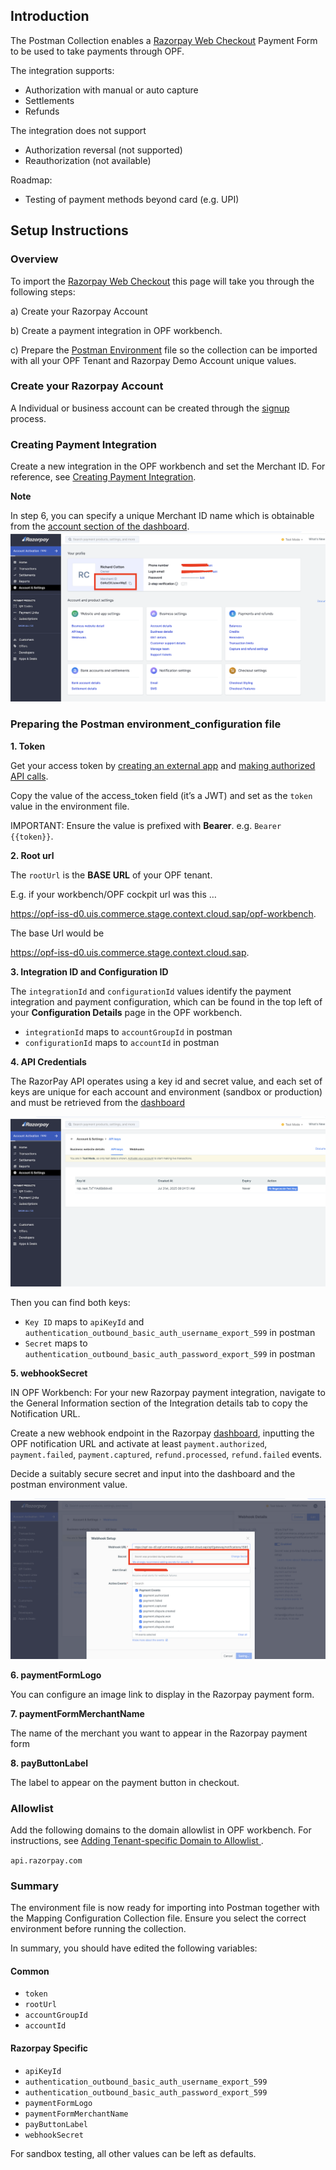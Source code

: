 ## Introduction

The Postman Collection enables a [Razorpay Web Checkout](https://razorpay.com/docs/payments/payment-gateway/web-integration/standard/) Payment Form to be used to take payments through OPF. 

The integration supports:

* Authorization with manual or auto capture
* Settlements
* Refunds

The integration does not support
* Authorization reversal (not supported)
* Reauthorization (not available)


Roadmap:
* Testing of payment methods beyond card (e.g. UPI)


## Setup Instructions

### Overview
To import the [Razorpay Web Checkout](mapping_configuration.json) this page will take you through the following steps:

a) Create your Razorpay Account

b) Create a payment integration in OPF workbench.

c) Prepare the [Postman Environment](environment_configuration.json) file so the collection can be imported with all your OPF Tenant and Razorpay Demo Account unique values. 


### Create your Razorpay Account

A Individual or business account can be created through the [signup](https://dashboard.razorpay.com/signup) process.


### Creating Payment Integration
Create a new integration in the OPF workbench and set the Merchant ID. For reference, see [Creating Payment Integration](https://help.sap.com/docs/OPEN_PAYMENT_FRAMEWORK/3580ff1b17144b8780c055bbb7c2bed3/20a64f954df1425391757759011e7e6b.html).

**Note**

In step 6, you can specify a unique Merchant ID name which is obtainable from the [account section of the dashboard](https://dashboard.razorpay.com/app/account-settings).
![](images/razorpay-merchant-id.png)



### Preparing the Postman environment_configuration file

**1. Token**

Get your access token by [creating an external app](https://help.sap.com/docs/OPEN_PAYMENT_FRAMEWORK/8ccca5bb539a49258e924b467ee4e1c2/d927d21974fe4b368e063f72733bf0fe.html) and [making authorized API calls](https://help.sap.com/docs/OPEN_PAYMENT_FRAMEWORK/8ccca5bb539a49258e924b467ee4e1c2/40c792e66e2942209dc853a43533d78d.html).

Copy the value of the access_token field (it’s a JWT) and set as the ``token`` value in the environment file.

IMPORTANT: Ensure the value is prefixed with **Bearer**. e.g. ``Bearer {{token}}``.

**2. Root url**

The ``rootUrl`` is the **BASE URL** of your OPF tenant.

E.g. if your workbench/OPF cockpit url was this …

<https://opf-iss-d0.uis.commerce.stage.context.cloud.sap/opf-workbench>.

The base Url would be

https://opf-iss-d0.uis.commerce.stage.context.cloud.sap.


**3. Integration ID and Configuration ID**

The ``integrationId`` and ``configurationId`` values identify the payment integration and payment configuration, which can be found in the top left of your **Configuration Details** page in the OPF workbench.

* ``integrationId`` maps to ``accountGroupId`` in postman
* ``configurationId`` maps to ``accountId`` in postman

**4. API Credentials**

The RazorPay API operates using a key id and secret value, and each set of keys are unique for each account and environment (sandbox or production) and must be retrieved from the [dashboard](https://dashboard.razorpay.com/app/website-app-settings/api-keys)

![](images/razorpay-apikey.png)

Then you can find both keys:

* ``Key ID`` maps to ``apiKeyId`` and ``authentication_outbound_basic_auth_username_export_599`` in postman
* ``Secret`` maps to ``authentication_outbound_basic_auth_password_export_599`` in postman

**5. webhookSecret**

IN OPF Workbench: For your new Razorpay payment integration, navigate to the General Information section of the Integration details tab to copy the Notification URL.

Create a new webhook endpoint in the Razorpay [dashboard](https://dashboard.razorpay.com/app/website-app-settings/webhooks), inputting the OPF notification URL and activate at least ``payment.authorized``, ``payment.failed``, ``payment.captured``, ``refund.processed``, ``refund.failed`` events. 

Decide a suitably secure secret and input into the dashboard and the postman environment value.

![](images/razorpay-webhooks.png)
 

**6. paymentFormLogo**

You can configure an image link to display in the Razorpay payment form.

**7. paymentFormMerchantName**

The name of the merchant you want to appear in the Razorpay payment form

**8. payButtonLabel**

The label to appear on the payment button in checkout.




### Allowlist
Add the following domains to the domain allowlist in OPF workbench. For instructions, see [Adding Tenant-specific Domain to Allowlist
](https://help.sap.com/docs/OPEN_PAYMENT_FRAMEWORK/3580ff1b17144b8780c055bbb7c2bed3/a6836485b4494cfaad4033b4ee7a9c64.html).

``api.razorpay.com``


### Summary

The environment file is now ready for importing into Postman together with the Mapping Configuration Collection file. Ensure you select the correct environment before running the collection.

In summary, you should have edited the following variables: 

#### Common
- ``token``
- ``rootUrl``
- ``accountGroupId``
- ``accountId``

#### Razorpay Specific
- ``apiKeyId``
- ``authentication_outbound_basic_auth_username_export_599``
- ``authentication_outbound_basic_auth_password_export_599``
- ``paymentFormLogo``
- ``paymentFormMerchantName``
- ``payButtonLabel``
- ``webhookSecret``
  
For sandbox testing, all other values can be left as defaults.  

